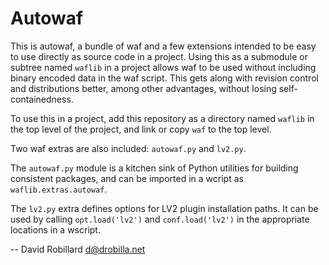 Autowaf
=======

This is autowaf, a bundle of waf and a few extensions intended to be easy to
use directly as source code in a project.  Using this as a submodule or subtree
named `waflib` in a project allows waf to be used without including binary
encoded data in the waf script.  This gets along with revision control and
distributions better, among other advantages, without losing
self-containedness.

To use this in a project, add this repository as a directory named `waflib` in
the top level of the project, and link or copy `waf` to the top level.

Two waf extras are also included: `autowaf.py` and `lv2.py`.

The `autowaf.py` module is a kitchen sink of Python utilities for building
consistent packages, and can be imported in a wcript as
`waflib.extras.autowaf`.

The `lv2.py` extra defines options for LV2 plugin installation paths.  It can
be used by calling `opt.load('lv2')` and `conf.load('lv2')` in the appropriate
locations in a wscript.

 -- David Robillard <d@drobilla.net>
